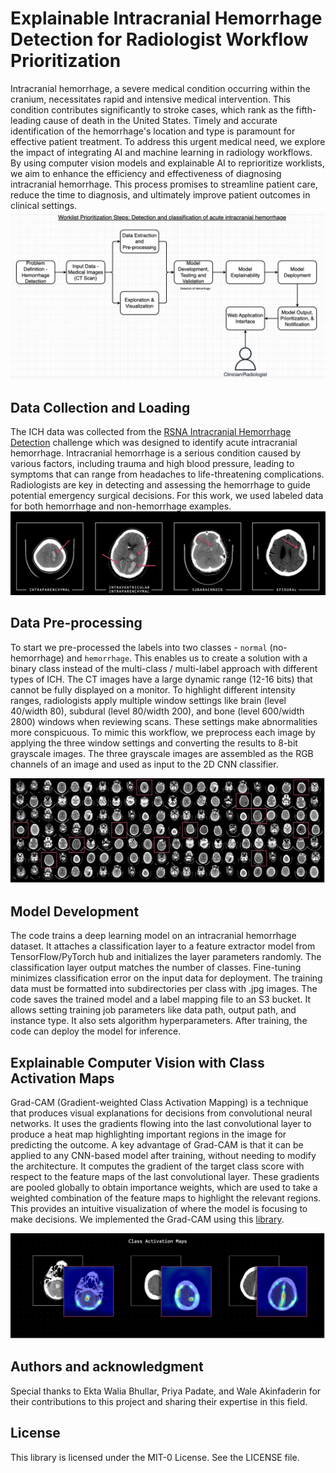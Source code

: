 # Explainable Intracranial Hemorrhage Detection for Radiologist Workflow Prioritization

Intracranial hemorrhage, a severe medical condition occurring within the cranium, necessitates rapid and intensive medical intervention. This condition contributes significantly to stroke cases, which rank as the fifth-leading cause of death in the United States. Timely and accurate identification of the hemorrhage's location and type is paramount for effective patient treatment. To address this urgent medical need, we explore the impact of integrating AI and machine learning in radiology workflows. By using computer vision models and explainable AI to reprioritize worklists, we aim to enhance the efficiency and effectiveness of diagnosing intracranial hemorrhage. This process promises to streamline patient care, reduce the time to diagnosis, and ultimately improve patient outcomes in clinical settings.
![Worklist prioritization steps](img/prioritization-steps.jpg)

## Data Collection and Loading
The ICH data was collected from the [RSNA Intracranial Hemorrhage Detection](https://www.kaggle.com/competitions/rsna-intracranial-hemorrhage-detection/data) challenge which was designed to identify acute intracranial hemorrhage. Intracranial hemorrhage is a serious condition caused by various factors, including trauma and high blood pressure, leading to symptoms that can range from headaches to life-threatening complications. Radiologists are key in detecting and assessing the hemorrhage to guide potential emergency surgical decisions. For this work, we used labeled data for both hemorrhage and non-hemorrhage examples.
![Examples of ICH](img/ich-img-1.png)

## Data Pre-processing

To start we pre-processed the labels into two classes - `normal` (no-hemorrhage) and `hemorrhage`. This enables us to create a solution with a binary class instead of the multi-class / multi-label approach with different types of ICH. The CT images have a large dynamic range (12-16 bits) that cannot be fully displayed on a monitor. To highlight different intensity ranges, radiologists apply multiple window settings like brain (level 40/width 80), subdural (level 80/width 200), and bone (level 600/width 2800) windows when reviewing scans. These settings make abnormalities more conspicuous. To mimic this workflow, we preprocess each image by applying the three window settings and converting the results to 8-bit grayscale images. The three grayscale images are assembled as the RGB channels of an image and used as input to the 2D CNN classifier.

![Data sample](img/ich-img-2.png)

## Model Development 
The code trains a deep learning model on an intracranial hemorrhage dataset. It attaches a classification layer to a feature extractor model from TensorFlow/PyTorch hub and initializes the layer parameters randomly. The classification layer output matches the number of classes. Fine-tuning minimizes classification error on the input data for deployment. The training data must be formatted into subdirectories per class with .jpg images. The code saves the trained model and a label mapping file to an S3 bucket. It allows setting training job parameters like data path, output path, and instance type. It also sets algorithm hyperparameters. After training, the code can deploy the model for inference.

## Explainable Computer Vision with Class Activation Maps
Grad-CAM (Gradient-weighted Class Activation Mapping) is a technique that produces visual explanations for decisions from convolutional neural networks. It uses the gradients flowing into the last convolutional layer to produce a heat map highlighting important regions in the image for predicting the outcome. A key advantage of Grad-CAM is that it can be applied to any CNN-based model after training, without needing to modify the architecture. It computes the gradient of the target class score with respect to the feature maps of the last convolutional layer. These gradients are pooled globally to obtain importance weights, which are used to take a weighted combination of the feature maps to highlight the relevant regions. This provides an intuitive visualization of where the model is focusing to make decisions. We implemented the Grad-CAM using this [library](https://github.com/jacobgil/pytorch-grad-cam).
 
![Grad-CAM](img/ich-img-3.png)

## Authors and acknowledgment
Special thanks to Ekta Walia Bhullar, Priya Padate, and Wale Akinfaderin for their contributions to this project and sharing their expertise in this field.

## License
This library is licensed under the MIT-0 License. See the LICENSE file.
